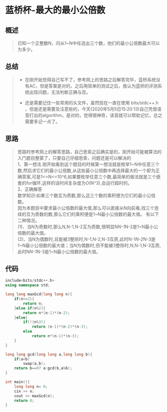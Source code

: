 # 蓝桥杯-最大的最小公倍数

## 概述

> 已知一个正整数N，问从1~N中任选出三个数，他们的最小公倍数最大可以为多少。

## 总结

>+ 在刚开始觉得自己写不了，参考网上的思路之后解答完毕，蓝桥系统没有AC，但是答案是对的，之后用简单的测试之后，我认为蓝桥的评测系统出现问题，无法判断正确与否。  
>
>+ 还是需要记住一些常用的头文件，虽然现在一直在使用 bits/stdc++.h ，但是还是需要及注意些的，今天(2020年5月5日15:20:13)自己凭借语音打出的algorithm，是对的，觉得很神奇，读音就可以帮助记忆，总之需要多记一点了。  

## 思路

> 思路时参考网上的解答思路，自己思索之后确实是的，刚开始可能被算法的入门题目整蒙了，只要自己仔细思索，问题还是可以解决的  
> 1、第一想法
刚开始看到这个题目的时候第一想法就是枚举1~N中任意三个数,然后求它们的最小公倍数,从这些最小公倍数中再选择最大的一个即为正确答案,可是1<=N<=10^6,如果要枚举任意三个数,最简单的做法就是三个嵌套的for循环,这样的话时间复杂度为O(N^3),会运行超时的。  
2、正确解答  
数学知识:如果三个数互为质数,那么这三个数的乘积便为它们的最小公倍数。  
> 因为本题目中要求最小公倍数的最大值,那么可以直接从N向前看,找三个连续的互为质数的数,那么它们的乘积便是1~N最小公倍数的最大值。
有以下二种情况。  
(1)、当N为奇数时,那么N,N-1,N-2互为质数,很明显N*N-1*N-2是1~N最小公倍数的最大值。  
(2)、当N为偶数时,且能被3整除时,N-1,N-2,N-3互质,此时N-1*N-2*N-3是1~N最小公倍数的最大值；当N为偶数时,但不能被3整除时,N,N-1,N-3互质,此时N*N-1*N-3是1~N最小公倍数的最大值。  

## 代码

```C++
include<bits/stdc++.h>
using namespace std;

long long maxGcd(long long n){
	if(n<=2){
		return n;
	}else if(n%2){
		return n*(n-1)*(n-2);
	}else{
		if(!(n%3))
			return (n-1)*(n-2)*(n-3);
		else 
			return n*(n-1)*(n-3);
	}
}

long long gcd(long long a,long long b){
	if(a<b) 
		swap(a,b);
	return b==0? a:gcd(b,a%b);
}

int main(){
	long long n= 0;
	cin >> n;
	cout << maxGcd(n);
	return 0;
}
```
